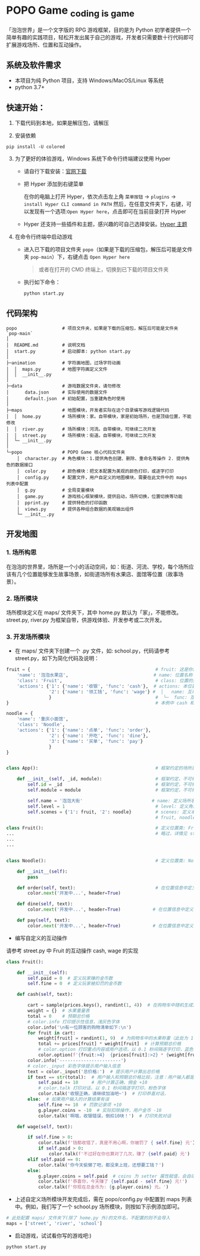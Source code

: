 # POPO Game <sub>coding is game</sub>

「泡泡世界」是一个文字版的 RPG 游戏框架，目的是为 Python 初学者提供一个简单有趣的实践项目，轻松开发出属于自己的游戏，开发者只需要数十行代码即可扩展游戏场所、位置和互动操作。


## 系统及软件需求

- 本项目为纯 Python 项目，支持 Windows/MacOS/Linux 等系统
- python 3.7+


## 快速开始：

1. 下载代码到本地，如果是解压包，请解压

2. 安装依赖

```shell
pip install -U colored
```

3. 为了更好的体验游戏，Windows 系统下命令行终端建议使用 Hyper

    - 请自行下载安装：[官网下载](https://hyper.is/)

    - 把 Hyper 添加到右键菜单

        在你的电脑上打开 Hyper，依次点击左上角 `菜单按钮` -> `plugins` -> `install Hyper CLI command in PATH`
        然后，在任意文件夹下，右键，可以发现有一个选项:`Open Hyper here`，点击即可在当前目录打开 Hyper

    - Hyper 还支持一些插件和主题，感兴趣的可自己选择安装。[Hyper 主题](https://hyper.is/themes)

4. 在命令行终端中启动游戏

    - 进入已下载的项目文件夹 `popo`（如果是下载的压缩包，解压后可能是文件夹 `pop-main`）下，右键点击 `Open Hyper here`
       
        > 或者在打开的 CMD 终端上，切换到已下载的项目文件夹

    - 执行如下命令：

        ```shell
        python start.py
        ```

## 代码架构

```shell
popo                 # 项目文件夹，如果是下载的压缩包，解压后可能是文件夹 `pop-main`
│
│  README.md         # 说明文档
│  start.py          # 启动脚本: python start.py
│
├─animation          # 字符画地图，过场字符动画
│  │  maps.py        # 地图字符画定义文件
│  │  __init__.py    
│
├─data               # 游戏数据文件夹，请勿修改
│      data.json     # 实际使用的数据文件
│      default.json  # 初始配置，当重建角色时使用
│
├─maps               # 地图模块，开发者实际在这个目录编写游戏逻辑代码
│  │  home.py        # 场所模块：家。自带模块，家是初始场所，也是顶级位置，不能修改
│  │  river.py       # 场所模块：河流。自带模块，可继续二次开发
│  │  street.py      # 场所模块：街道。自带模块，可继续二次开发
│  └─ __init__.py
│  
└─popo               # POPO Game 核心代码文件夹
    │  character.py  # 角色模块：1.提供角色创建、删除、重命名等操作 2. 提供角色的数据接口
    │  color.py      # 颜色模块：把文本配置为美观的颜色打印，或逐字打印
    │  config.py     # 配置文件，用户自定义的地图模块，需要在此文件中的 maps 列表中配置
    │  g.py          # 全局变量模块
    │  game.py       # 游戏核心框架模块，提供启动，场所切换，位置切换等功能
    │  pprint.py     # 提供特色的打印函数
    │  views.py      # 提供各种组合数据的美观输出组件
    └─ __init__.py
```

## 开发地图

### 1. 场所构思

在泡泡的世界里，场所是一个小的活动空间，如：街道、河流、学校，每个场所应该有几个位置能够发生故事场景，如街道场所有水果店、面馆等位置（故事场景）。

### 2. 场所模块

场所模块定义在 maps/ 文件夹下，其中 home.py 默认为「家」，不能修改。street.py, river.py 为框架自带，供游戏体验、开发参考或二次开发。

### 3. 开发场所模块

- 在 maps/ 文件夹下创建一个 .py 文件，如: school.py，代码请参考 street.py，如下为简化代码及说明：

```python
fruit = {                                               # fruit: 这是你需要定义的位置变量名
    'name': '泡泡水果店',                                # name: 位置名称
    'class': 'Fruit',                                   # class: 位置的类名称，本例为 Fruit，后面需真实定义 class Fruit
    'actions': {'1': {'name': '收银', 'func': 'cash'},  # actions: 本位置中支持的互动操作集合，'1', '2' 为命令编号，必须是字符类型
                '2': {'name': '领工钱', 'func': 'wage'} #  │   name: 互动操作名称 
                }                                       #  └─  func: 互动操作的函数名称，该函数应写在本位置类中 \
}                                                       # 本例中 cash 和 wage 函数都应该写在Fruit类中

noodle = {
    'name': '重庆小面馆',
    'class': 'Noodle',
    'actions': {'1': {'name': '点单', 'func': 'order'},
                '2': {'name': '开吃', 'func': 'dine'},
                '3': {'name': '买单', 'func': 'pay'}
                }
}


class App():                                            # 框架约定的场所类名称，统一为 App，不可修改

    def __init__(self, _id, module):                    # 框架约定，不可修改
        self.id = _id                                   # 框架约定，不可修改
        self.module = module                            # 框架约定，不可修改

        self.name = '泡泡大街'                          # name: 定义场所名称
        self.level = 1                                  # level: 定义角色能够进入此场所的最低等级(待实现)
        self.scenes = {'1': fruit, '2': noodle}         # scenes: 定义本场所包含的位置集合，'1', '2' 为地点编号，必须是字符类型 \
                                                        # fruit, noodle 为上面自定义的位置信息变量名

class Fruit():                                          # 定义位置类: Fruit
...                                                     # 略过，详情见 street.py 文件
...
...


class Noodle():                                         # 定义位置类: Noodle

    def __init__(self):                                      
        pass

    def order(self, text):                              # 在位置信息中定义的 order 互动操作函数，必须在此位置类中定义
        color.next('开发中...', header=True)

    def dine(self, text):
        color.next('开发中...', header=True)            # 在位置信息中定义的 dine 互动操作函数，必须在此位置类中定义

    def pay(self, text):
        color.next('开发中...', header=True)            # 在位置信息中定义的 pay 互动操作函数，必须在此位置类中定义

```

- 编写自定义的互动操作

请参考 street.py 中 Fruit 的互动操作 cash, wage 的实现

```python
class Fruit():

    def __init__(self):
        self.paid = 0  # 定义玩家赚的金币数
        self.fine = 0  # 定义玩家被扣罚的金币数

    def cash(self, text):

        cart = sample(prices.keys(), randint(1, 4))  # 在购物车中随机生成1~4种要购买的水果
        weight = {}  # 水果重量表
        total = 0    # 预期总价格
        # color.info 打印提示性信息，浅灰色字体
        color.info('\n有一位顾客的购物清单如下:\n') 
        for fruit in cart:
            weight[fruit] = randint(1, 9)  # 为购物车中的水果称重（此处为 1~9 随机赋值）
            total += prices[fruit] * weight[fruit]  # 计算预期总价格
            # color.option 打印重点内容或用户选项，以 0.1 秒间隔逐字打印，蓝色字体            
            color.option(f'{fruit:>4}  {prices[fruit]:>2} * {weight[fruit]}')  # 打印购物清单给用户查看
        color.info('-----------------------')
        # color._input 彩色字体提示用户输入信息
        text = color._input('总价格:')  # 提示用户计算出总价格
        if text == str(total):  # 用户输入和预期总价格比较，注意：用户输入都是字符串，需把 total 转化为 str
            self.paid += 10     # 用户计算正确，佣金 +10
            # color.talk 打印对话，以 0.1 秒间隔逐字打印，粉色字体
            color.talk('收银正确，请继续加油吧~')  # 打印恭喜对话，
        else:  # 如果用户输入的计算结果有误
            self.fine += 10  # 罚款记录项 +10
            g.player.coins = -10  # 实际扣除操作，用户金币 -10
            color.talk('啊哦，收银错误，倒扣10块！')  # 打印失败对话

    def wage(self, text):

        if self.fine > 0:
            color.talk(f'钱都收错了，真是不用心啊，你被罚了 { self.fine} 元')
            if self.paid > 0:
                color.talk(f'不过好在你也算对了几次，赚了 {self.paid} 元')
        elif self.paid == 0:
            color.talk('你今天偷懒了吧，都没来上班，还想要工钱？')
        else:
            g.player.coins = self.paid  # coins 为 setter 属性赋值，会自动为 coins 加上 paid，相当于 coins += paid
            color.talk(f'恭喜你，今天赚了 {self.paid - self.fine} 元!')
            color.talk(f'你现在总金币为: {g.player.coins} 元。')
```

- 上述自定义场所模块开发完成后，需在 popo/config.py 中配置到 maps 列表中。例如，我们写了一个 school.py 场所模块，则按如下示例添加即可。

```python
# 此处配置 maps/ 文件夹下(除了 home.py 外)的文件名，不配置的则不会导入
maps = ['street', 'river', 'school']

```

- 启动游戏，试试看你写的游戏吧:)

```shell
python start.py
```